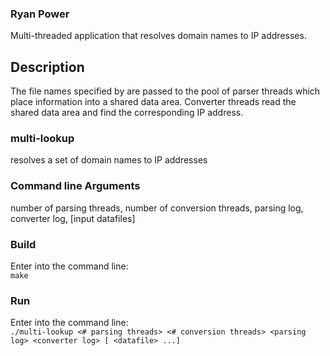 ### Ryan Power

Multi-threaded application that resolves domain names to IP addresses.

## Description  
The file names specified by <data file> are passed to the pool of parser
threads which place information into a shared data area. Converter
threads read the shared data area and find the corresponding IP address.
### multi-lookup  
resolves a set of domain names to IP addresses

### Command line Arguments
number of parsing threads, number of conversion threads, parsing log, converter log, [input datafiles]

### Build  
Enter into the command line:  
`make`

### Run  
Enter into the command line:  
`./multi-lookup <# parsing threads> <# conversion threads>
<parsing log> <converter log> [ <datafile> ...]`
